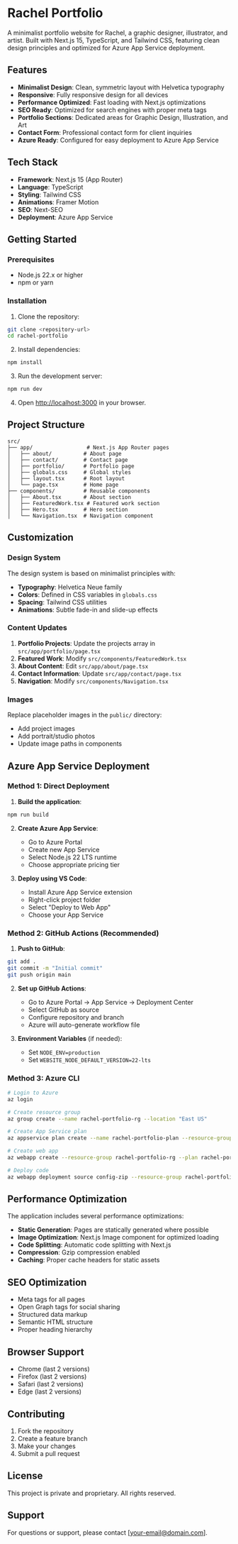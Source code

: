 # Rachel Portfolio

A minimalist portfolio website for Rachel, a graphic designer, illustrator, and artist. Built with Next.js 15, TypeScript, and Tailwind CSS, featuring clean design principles and optimized for Azure App Service deployment.

## Features

- **Minimalist Design**: Clean, symmetric layout with Helvetica typography
- **Responsive**: Fully responsive design for all devices
- **Performance Optimized**: Fast loading with Next.js optimizations
- **SEO Ready**: Optimized for search engines with proper meta tags
- **Portfolio Sections**: Dedicated areas for Graphic Design, Illustration, and Art
- **Contact Form**: Professional contact form for client inquiries
- **Azure Ready**: Configured for easy deployment to Azure App Service

## Tech Stack

- **Framework**: Next.js 15 (App Router)
- **Language**: TypeScript
- **Styling**: Tailwind CSS
- **Animations**: Framer Motion
- **SEO**: Next-SEO
- **Deployment**: Azure App Service

## Getting Started

### Prerequisites

- Node.js 22.x or higher
- npm or yarn

### Installation

1. Clone the repository:
```bash
git clone <repository-url>
cd rachel-portfolio
```

2. Install dependencies:
```bash
npm install
```

3. Run the development server:
```bash
npm run dev
```

4. Open [http://localhost:3000](http://localhost:3000) in your browser.

## Project Structure

```
src/
├── app/                 # Next.js App Router pages
│   ├── about/          # About page
│   ├── contact/        # Contact page
│   ├── portfolio/      # Portfolio page
│   ├── globals.css     # Global styles
│   ├── layout.tsx      # Root layout
│   └── page.tsx        # Home page
├── components/         # Reusable components
│   ├── About.tsx       # About section
│   ├── FeaturedWork.tsx # Featured work section
│   ├── Hero.tsx        # Hero section
│   └── Navigation.tsx  # Navigation component
```

## Customization

### Design System

The design system is based on minimalist principles with:
- **Typography**: Helvetica Neue family
- **Colors**: Defined in CSS variables in `globals.css`
- **Spacing**: Tailwind CSS utilities
- **Animations**: Subtle fade-in and slide-up effects

### Content Updates

1. **Portfolio Projects**: Update the projects array in `src/app/portfolio/page.tsx`
2. **Featured Work**: Modify `src/components/FeaturedWork.tsx`
3. **About Content**: Edit `src/app/about/page.tsx`
4. **Contact Information**: Update `src/app/contact/page.tsx`
5. **Navigation**: Modify `src/components/Navigation.tsx`

### Images

Replace placeholder images in the `public/` directory:
- Add project images
- Add portrait/studio photos
- Update image paths in components

## Azure App Service Deployment

### Method 1: Direct Deployment

1. **Build the application**:
```bash
npm run build
```

2. **Create Azure App Service**:
   - Go to Azure Portal
   - Create new App Service
   - Select Node.js 22 LTS runtime
   - Choose appropriate pricing tier

3. **Deploy using VS Code**:
   - Install Azure App Service extension
   - Right-click project folder
   - Select "Deploy to Web App"
   - Choose your App Service

### Method 2: GitHub Actions (Recommended)

1. **Push to GitHub**:
```bash
git add .
git commit -m "Initial commit"
git push origin main
```

2. **Set up GitHub Actions**:
   - Go to Azure Portal → App Service → Deployment Center
   - Select GitHub as source
   - Configure repository and branch
   - Azure will auto-generate workflow file

3. **Environment Variables** (if needed):
   - Set `NODE_ENV=production`
   - Set `WEBSITE_NODE_DEFAULT_VERSION=22-lts`

### Method 3: Azure CLI

```bash
# Login to Azure
az login

# Create resource group
az group create --name rachel-portfolio-rg --location "East US"

# Create App Service plan
az appservice plan create --name rachel-portfolio-plan --resource-group rachel-portfolio-rg --sku B1 --is-linux

# Create web app
az webapp create --resource-group rachel-portfolio-rg --plan rachel-portfolio-plan --name rachel-portfolio --runtime "NODE|18-lts"

# Deploy code
az webapp deployment source config-zip --resource-group rachel-portfolio-rg --name rachel-portfolio --src dist.zip
```

## Performance Optimization

The application includes several performance optimizations:

- **Static Generation**: Pages are statically generated where possible
- **Image Optimization**: Next.js Image component for optimized loading
- **Code Splitting**: Automatic code splitting with Next.js
- **Compression**: Gzip compression enabled
- **Caching**: Proper cache headers for static assets

## SEO Optimization

- Meta tags for all pages
- Open Graph tags for social sharing
- Structured data markup
- Semantic HTML structure
- Proper heading hierarchy

## Browser Support

- Chrome (last 2 versions)
- Firefox (last 2 versions)
- Safari (last 2 versions)
- Edge (last 2 versions)

## Contributing

1. Fork the repository
2. Create a feature branch
3. Make your changes
4. Submit a pull request

## License

This project is private and proprietary. All rights reserved.

## Support

For questions or support, please contact [your-email@domain.com].
